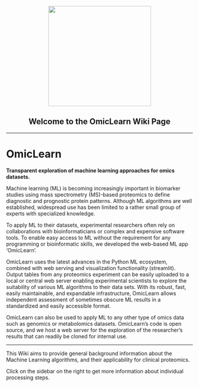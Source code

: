 <p align="center"> <img src="https://user-images.githubusercontent.com/49681382/101802266-48204a00-3b20-11eb-85ec-08c123fca79e.png" height="270" width="277" /> </p>
<h2 align="center"> Welcome to the OmicLearn Wiki Page </h2>

---

#  OmicLearn

**Transparent exploration of machine learning approaches for omics datasets.**

Machine learning (ML) is becoming increasingly important in biomarker studies using mass spectrometry (MS)-based proteomics to define diagnostic and prognostic protein patterns. Although ML algorithms are well established, widespread use has been limited to a rather small group of experts with specialized knowledge. 

To apply ML to their datasets, experimental researchers often rely on collaborations with bioinformaticians or complex and expensive software tools. To enable easy access to ML without the requirement for any programming or bioinformatic skills, we developed the web-based ML app ‘OmicLearn’. 

OmicLearn uses the latest advances in the Python ML ecosystem, combined with web serving and visualization functionality (streamlit). Output tables from any proteomics experiment can be easily uploaded to a local or central web server enabling experimental scientists to explore the suitability of various ML algorithms to their data sets. With its robust, fast, easily maintainable, and expandable infrastructure, OmicLearn allows independent assessment of sometimes obscure ML results in a standardized and easily accessible format. 

OmicLearn can also be used to apply ML to any other type of omics data such as genomics or metabolomics datasets. OmicLearn’s code is open source, and we host a web server for the exploration of the researcher’s results that can readily be cloned for internal use. 

---

This Wiki aims to provide general background information about the Machine Learning algorithms, and their applicability for clinical proteomics. 

Click on the sidebar on the right to get more information about individual processing steps.